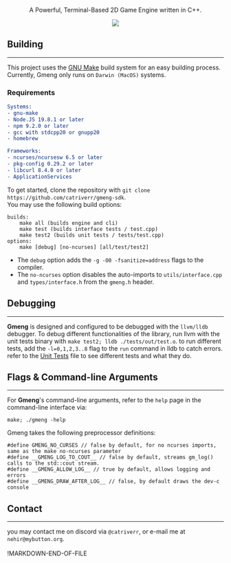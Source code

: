 <p align="center">
    <p3>A Powerful, Terminal-Based 2D Game Engine written in C++.</p3>
</p>
<p align="center">
<img src="https://github.com/catriverr/gmeng-sdk/actions/workflows/c-cpp.yml/badge.svg">
</p>

## Building
<hr>

This project uses the [GNU Make](https://gnu.org/software/make) build system for an easy building process. Currently, Gmeng only runs on `Darwin (MacOS)` systems.

### Requirements
```cmake
Systems:
- gnu-make
- Node.JS 19.8.1 or later
- npm 9.2.0 or later
- gcc with stdcpp20 or gnupp20
- homebrew

Frameworks:
- ncurses/ncursesw 6.5 or later
- pkg-config 0.29.2 or later
- libcurl 8.4.0 or later
- ApplicationServices
```

To get started, clone the repository with `git clone https://github.com/catriverr/gmeng-sdk`.<br>
You may use the following build options:
```make
builds:
    make all (builds engine and cli)
    make test (builds interface tests / test.cpp)
    make test2 (builds unit tests / tests/test.cpp)
options:
    make [debug] [no-ncurses] [all/test/test2]
```
- The `debug` option adds the `-g -O0 -fsanitize=address` flags to the compiler.
- The `no-ncurses` option disables the auto-imports to `utils/interface.cpp` and `types/interface.h` from the `gmeng.h` header.

## Debugging
<hr>

**Gmeng** is designed and configured to be debugged with the `llvm/lldb` debugger. To debug different functionalities of the library, run llvm with the unit tests binary with `make test2; lldb ./tests/out/test.o`.
to run different tests, add the `-l=0,1,2,3..8` flag to the `run` command in lldb to catch errors.
refer to the [Unit Tests](tests/test.cpp) file to see different tests and what they do.

## Flags & Command-line Arguments
<hr>

For **Gmeng**'s command-line arguments, refer to the `help` page in the command-line interface via:

```make
make; ./gmeng -help
```

Gmeng takes the following preprocessor definitions:

```make
#define GMENG_NO_CURSES // false by default, for no ncurses imports, same as the make no-ncurses parameter
#define __GMENG_LOG_TO_COUT__ // false by default, streams gm_log() calls to the std::cout stream.
#define __GMENG_ALLOW_LOG__ // true by default, allows logging and errors
#define __GMENG_DRAW_AFTER_LOG__ // false, by default draws the dev-c console
```

## Contact
<hr>

you may contact me on  discord via `@catriverr`, or e-mail me at `nehir@mybutton.org`.
<br><br>!MARKDOWN-END-OF-FILE
